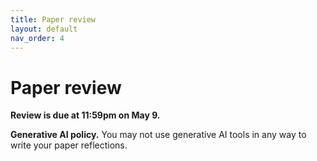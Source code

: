```yaml
---
title: Paper review
layout: default
nav_order: 4
---
```


# Paper review

**Review is due at 11:59pm on May 9.**

**Generative AI policy.** You may not use generative AI tools in any way to write your paper reflections.

